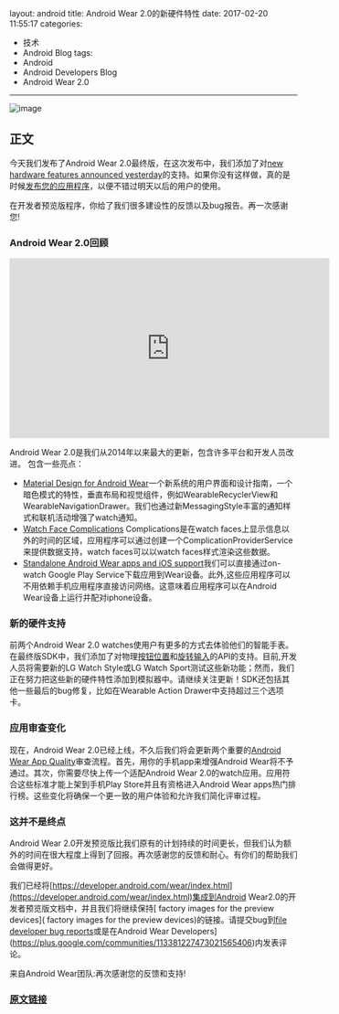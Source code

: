 layout: android
title: Android Wear 2.0的新硬件特性
date: 2017-02-20 11:55:17
categories:
- 技术
- Android Blog
tags: 
- Android
- Android Developers Blog
- Android Wear 2.0
---
![image](http://ol58plgkm.bkt.clouddn.com/Screen%20Shot%202017-02-09%20at%209.28.25%20AM.png)

## 正文
今天我们发布了Android Wear 2.0最终版，在这次发布中，我们添加了对[new hardware features announced yesterday](https://blog.google/products/android-wear/android-wear-20-make-most-every-minute/)的支持。如果你没有这样做，真的是时候[发布您的应用程序](https://developer.android.com/wear/preview/features/app-distribution.html)，以便不错过明天以后的用户的使用。

在开发者预览版程序，你给了我们很多建设性的反馈以及bug报告。再一次感谢您!

### Android Wear 2.0回顾

<iframe width="560" height="315" src="https://www.youtube.com/embed/-F-llkD6cQY" frameborder="0" allowfullscreen></iframe>

Android Wear 2.0是我们从2014年以来最大的更新，包含许多平台和开发人员改进。
包含一些亮点：
- [Material Design for Android Wear](https://www.google.com/design/spec-wear/)一个新系统的用户界面和设计指南，一个暗色模式的特性，垂直布局和视觉组件，例如WearableRecyclerView和WearableNavigationDrawer。我们也通过新MessagingStyle丰富的通知样式和联机活动增强了watch通知。
- [Watch Face Complications](https://developer.android.com/training/wearables/watch-faces/complications.html) Complications是在watch faces上显示信息以外的时间的区域，应用程序可以通过创建一个ComplicationProviderService来提供数据支持，watch faces可以以watch faces样式渲染这些数据。
- [Standalone Android Wear apps and iOS support](https://developer.android.com/training/wearables/apps/standalone-apps.html)我们可以直接通过on-watch Google Play Service下载应用到Wear设备。此外,这些应用程序可以不用依赖手机应用程序直接访问网络。这意味着应用程序可以在Android Wear设备上运行并配对iphone设备。

### 新的硬件支持
前两个Android Wear 2.0 watches使用户有更多的方式去体验他们的智能手表。在最终版SDK中，我们添加了对物理[按钮位置](https://developer.android.com/training/wearables/ui/multi-function.html)和[旋转输入](https://developer.android.com/training/wearables/ui/rotary-input.html)的API的支持。目前,开发人员将需要新的LG Watch Style或LG Watch Sport测试这些新功能；然而，我们正在努力把这些新的硬件特性添加到模拟器中。请继续关注更新！SDK还包括其他一些最后的bug修复，比如在Wearable Action Drawer中支持超过三个选项卡。

### 应用审查变化
现在，Android Wear 2.0已经上线，不久后我们将会更新两个重要的[Android Wear App Quality](https://developer.android.com/distribute/essentials/quality/wear.html)审查流程。首先，用你的手机app来增强Android Wear将不予通过。其次，你需要尽快上传一个适配Android Wear 2.0的watch应用。应用符合这些标准才能上架到手机Play Store并且有资格进入Android Wear apps热门排行榜。这些变化将确保一个更一致的用户体验和允许我们简化评审过程。

### 这并不是终点
Android Wear 2.0开发预览版比我们原有的计划持续的时间更长，但我们认为额外的时间在很大程度上得到了回报。再次感谢您的反馈和耐心。有你们的帮助我们会做得更好。

我们已经将[https://developer.android.com/wear/index.html](https://developer.android.com/wear/index.html)集成到Android Wear2.0的开发者预览版文档中，并且我们将继续保持[ factory images for the preview devices]( factory images for the preview devices)的链接。请提交bug到[file developer bug reports](https://code.google.com/p/android/issues/entry?template=Android%20Wear%20bug%20report)或是在Android Wear Developers](https://plus.google.com/communities/113381227473021565406)内发表评论。

来自Android Wear团队:再次感谢您的反馈和支持!

### [原文链接](https://android-developers.googleblog.com/2017/02/AndroidWear2.html)